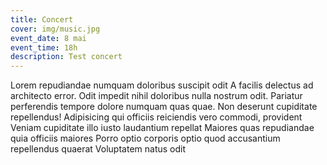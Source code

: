 ```yaml
---
title: Concert
cover: img/music.jpg
event_date: 8 mai
event_time: 18h
description: Test concert 
---
```

Lorem repudiandae numquam doloribus suscipit odit A facilis delectus ad architecto error. Odit impedit nihil doloribus nulla nostrum odit. Pariatur perferendis tempore dolore numquam quas quae. Non deserunt cupiditate repellendus!
Adipisicing qui officiis reiciendis vero commodi, provident Veniam cupiditate illo iusto laudantium repellat Maiores quas repudiandae quia officiis maiores Porro optio corporis optio quod accusantium repellendus quaerat Voluptatem natus odit
